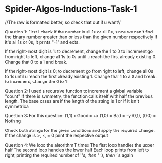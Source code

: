 # Spider-Algos-Inductions-Task-1

//The raw is formatted better, so check that out if u want// 

Question 1:
First I check if the number is all 1s or all 0s, since we can't find the binary number greater than or less than the given number respectively
  If it's all 1s or 0s, it prints "-1" and exits.
  
If the right-most digit is 1:
  to decrement, change the 1 to 0
  to increment go from right to left, change all 1s to 0s until u reach the first already existing 0. Change that 0 to a 1 and break.

If the right-most digit is 0;
  to decrement go from right to left, change all 0s to 1s until u reach the first already existing 1. Change that 1 to a 0 and break.
  to increment, change the 0 to 1
 
 
Question 2:
I used a recursive function to increment a global variable "count"
  If there is symmetry, the function calls itself with half the previous length. 
  The base cases are if the length of the string is 1 or if it isn't symmetrical
  
  
Question 3: 
For this question:
  (1,1) = Good = +x
  (1,0) = Bad = -y
  (0,1), (0,0) = Nothing

Check both strings for the given conditions and apply the required change.
  If the change is >, <, = 0 print the respective output


Question 4: 
We loop the algorithm T times
  The first loop handles the upper half
  The second loop handles the lower half
  Each loop prints from left to right, printing the required number of '*'s, then ' 's, then '*'s again
  
